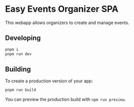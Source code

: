 # Easy Events Organizer SPA

This webapp allows organizers to create and manage events.


## Developing

```bash
pnpm i
pnpm run dev
```

## Building

To create a production version of your app:

```bash
pnpm run build
```

You can preview the production build with `npm run preview`.
